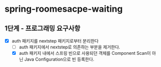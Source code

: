 # spring-roomesacpe-waiting

## 1단계 - 프로그래밍 요구사항
- [x] auth 패키지를 nextstep 패키지로부터 분리한다
  - [ ] auth 패키지에서 nextstep로 의존하는 부분을 제거한다.
  - [x] auth 패키지 내에서 스프링 빈으로 사용되던 객체를 Component Scan이 아닌 Java Configuration으로 빈 등록한다.
